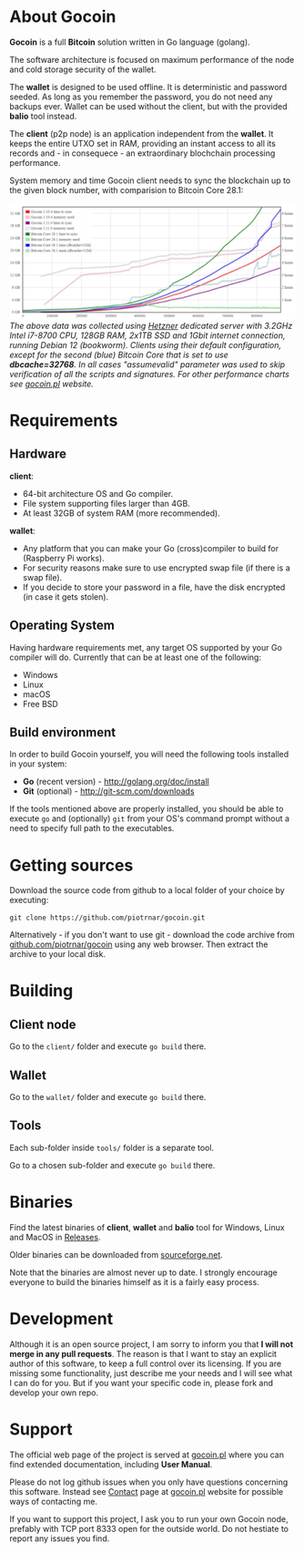 # About Gocoin

**Gocoin** is a full **Bitcoin** solution written in Go language (golang).

The software architecture is focused on maximum performance of the node
and cold storage security of the wallet.

The **wallet** is designed to be used offline.
It is deterministic and password seeded.
As long as you remember the password, you do not need any backups ever.
Wallet can be used without the client, but with the provided **balio** tool instead.

The **client** (p2p node) is an application independent from the **wallet**.
It keeps the entire UTXO set in RAM, providing an instant access to all its records
and - in consequece - an extraordinary blochchain processing performance.

System memory and time Gocoin client needs to sync the blockchain up to
the given block number, with comparision to Bitcoin Core 28.1:

![SyncChart](website/quick_sync_gocoin_vs_core_mar25.png)
*The above data was collected using [Hetzner](https://hetzner.com) dedicated server
with 3.2GHz Intel i7-8700 CPU, 128GB RAM, 2x1TB SSD and 1Gbit internet connection,
running Debian 12 (bookworm).
Clients using their default configuration, except for the second (blue) Bitcoin Core
that is set to use **dbcache=32768**.
In all cases "assumevalid" parameter was used to skip verification of all the scripts and signatures.
For other performance charts see [gocoin.pl](https://gocoin.pl/gocoin_performance.html) website.*

# Requirements

## Hardware

**client**:

* 64-bit architecture OS and Go compiler.
* File system supporting files larger than 4GB.
* At least 32GB of system RAM (more recommended).


**wallet**:

* Any platform that you can make your Go (cross)compiler to build for (Raspberry Pi works).
* For security reasons make sure to use encrypted swap file (if there is a swap file).
* If you decide to store your password in a file, have the disk encrypted (in case it gets stolen).


## Operating System
Having hardware requirements met, any target OS supported by your Go compiler will do.
Currently that can be at least one of the following:

* Windows
* Linux
* macOS
* Free BSD

## Build environment
In order to build Gocoin yourself, you will need the following tools installed in your system:

* **Go** (recent version) - http://golang.org/doc/install
* **Git** (optional) - http://git-scm.com/downloads

If the tools mentioned above are properly installed, you should be able to execute `go` and
(optionally) `git` from your OS's command prompt without a need to specify full path to the
executables.

# Getting sources

Download the source code from github to a local folder of your choice by executing:

	git clone https://github.com/piotrnar/gocoin.git

Alternatively - if you don't want to use git - download the code archive
from [github.com/piotrnar/gocoin](https://github.com/piotrnar/gocoin)
using any web browser. Then extract the archive to your local disk.

# Building

## Client node
Go to the `client/` folder and execute `go build` there.


## Wallet
Go to the `wallet/` folder and execute `go build` there.


## Tools
Each sub-folder inside `tools/` folder is a separate tool.

Go to a chosen sub-folder and execute `go build` there.


# Binaries

Find the latest binaries of **client**, **wallet** and **balio** tool for
Windows, Linux and MacOS in [Releases](https://github.com/piotrnar/gocoin/releases/latest).

Older binaries can be downloaded from [sourceforge.net](https://sourceforge.net/projects/gocoin/files/?source=directory).

Note that the binaries are almost never up to date.
I strongly encourage everyone to build the binaries himself as it is a fairly easy process.

# Development
Although it is an open source project, I am sorry to inform you that **I will not merge in any pull requests**.
The reason is that I want to stay an explicit author of this software, to keep a full control over its
licensing. If you are missing some functionality, just describe me your needs and I will see what I can do
for you. But if you want your specific code in, please fork and develop your own repo.

# Support
The official web page of the project is served at <a href="http://gocoin.pl">gocoin.pl</a>
where you can find extended documentation, including **User Manual**.

Please do not log github issues when you only have questions concerning this software.
Instead see [Contact](http://gocoin.pl/gocoin_links.html) page at [gocoin.pl](http://gocoin.pl) website
for possible ways of contacting me.

If you want to support this project, I ask you to run your own Gocoin node, prefably with TCP port 8333
open for the outside world. Do not hestiate to report any issues you find.
